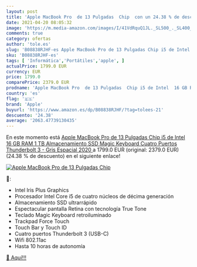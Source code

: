```yaml
---
layout: post
title: 'Apple MacBook Pro  de 13 Pulgadas  Chip  con un 24.38 % de descuento'
date: 2021-04-20 08:05:32
image: 'https://m.media-amazon.com/images/I/41VdRquQ1JL._SL500_._SL400_.jpg'
comments: true
category: ofertas
author: 'tole.es'
slug: 'B08838RJHF-es Apple MacBook Pro de 13 Pulgadas Chip i5 de Intel 16 GB...'
sku: 'B08838RJHF-es'
tags: [ 'Informática','Portátiles','apple', ]
actualPrice: 1799.0 EUR
currency: EUR
price: 1799.0
comparePrice: 2379.0 EUR
prodname: 'Apple MacBook Pro  de 13 Pulgadas  Chip i5 de Intel  16 GB RAM  1 TB Almacenamiento SSD  Magic Keyboard  Cuatro Puertos Thunderbolt 3  - Gris Espacial  2020 '
country: 'es'
flag: '🇪🇸'
brand: 'Apple'
buyurl: 'https://www.amazon.es/dp/B08838RJHF/?tag=tolees-21'
descuento: '24.38'
average: '2063.47739130435'
---
```


En este momento está [Apple MacBook Pro  de 13 Pulgadas  Chip i5 de Intel  16 GB RAM  1 TB Almacenamiento SSD  Magic Keyboard  Cuatro Puertos Thunderbolt 3  - Gris Espacial  2020 ](https://www.amazon.es/dp/B08838RJHF/?tag=tolees-21) a 1799.0 EUR (original: 2379.0 EUR) (24.38 %  de descuento) en el siguiente enlace!

[![Apple MacBook Pro  de 13 Pulgadas  Chip ](https://m.media-amazon.com/images/I/41VdRquQ1JL._SL500_._SL400_.jpg)](https://www.amazon.es/dp/B08838RJHF/?tag=tolees-21)

🔎:

- Intel Iris Plus Graphics
- Procesador Intel Core i5 de cuatro núcleos de décima generación
- Almacenamiento SSD ultrarrápido
- Espectacular pantalla Retina con tecnología True Tone
- Teclado Magic Keyboard retroiluminado
- Trackpad Force Touch
- Touch Bar y Touch ID
- Cuatro puertos Thunderbolt 3 (USB-C)
- Wifi 802.11ac
- Hasta 10 horas de autonomía

[🛒 Aquí!!!](https://www.amazon.es/dp/B08838RJHF/?tag=tolees-21)
